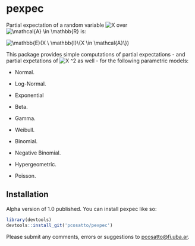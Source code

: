 
<!-- README.md is generated from README.Rmd. Please edit that file -->

# pexpec

<!-- badges: start -->
<!-- badges: end -->

Partial expectation of a random variable
![X](https://latex.codecogs.com/png.image?%5Cdpi%7B110%7D&space;%5Cbg_white&space;X "X")
over
![\\mathcal{A} \\in \\mathbb{R}](https://latex.codecogs.com/png.image?%5Cdpi%7B110%7D&space;%5Cbg_white&space;%5Cmathcal%7BA%7D%20%5Cin%20%5Cmathbb%7BR%7D "\mathcal{A} \in \mathbb{R}")
is:

![
\\mathbb{E}(X \\ \\mathbb{I}\\{X \\in \\mathcal{A}\\})
](https://latex.codecogs.com/png.image?%5Cdpi%7B110%7D&space;%5Cbg_white&space;%0A%5Cmathbb%7BE%7D%28X%20%5C%20%5Cmathbb%7BI%7D%5C%7BX%20%5Cin%20%5Cmathcal%7BA%7D%5C%7D%29%0A "
\mathbb{E}(X \ \mathbb{I}\{X \in \mathcal{A}\})
")

This package provides simple computations of partial expectations - and
partial expetations of
![X ^2](https://latex.codecogs.com/png.image?%5Cdpi%7B110%7D&space;%5Cbg_white&space;X%20%5E2 "X ^2")
as well - for the following parametric models:

-   Normal.

-   Log-Normal.

-   Exponential

-   Beta.

-   Gamma.

-   Weibull.

-   Binomial.

-   Negative Binomial.

-   Hypergeometric.

-   Poisson.

## Installation

Alpha version of 1.0 published. You can install pexpec like so:

``` r
library(devtools)
devtools::install_git('pcosatto/pexpec')
```

Please submit any comments, errors or suggestions to pcosatto@fi.uba.ar.
